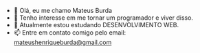 - 👋 Olá, eu me chamo Mateus Burda
- 👀 Tenho interesse em me tornar um programador e viver disso.
- 🌱 Atualmente estou estudando DESENVOLVIMENTO WEB.
- 📫 Entre em contato comigo pelo email: mateushenriqueburda@gmail.com
